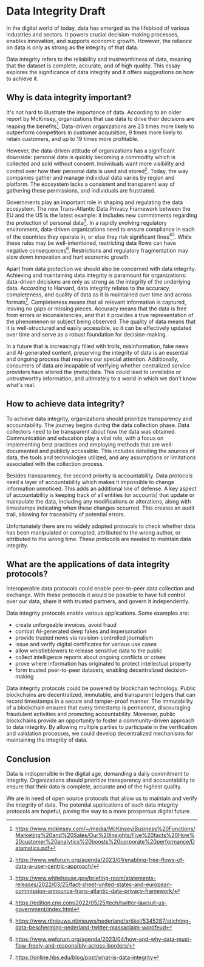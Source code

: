 # Data Integrity Draft
In the digital world of today, data has emerged as the lifeblood of various industries and sectors. It powers crucial decision-making processes, enables innovation, and supports economic growth. However, the reliance on data is only as strong as the integrity of that data. 

Data integrity refers to the reliability and trustworthiness of data, meaning that the dataset is complete, accurate, and of high quality. This essay explores the significance of data integrity and it offers suggestions on how to achieve it.


## Why is data integrity important?
It's not hard to illustrate the importance of data. According to an older report by McKinsey, organizations that use data to drive their decisions are reaping the benefits[^1]. Data-driven organizations are 23 times more likely to outperform competitors in customer acquisition, 9 times more likely to retain customers, and up to 19 times more profitable.

However, the data-driven attitude of organizations has a significant downside: personal data is quickly becoming a commodity which is collected and sold without consent. Individuals want more visibility and control over how their personal data is used and stored[^2]. Today, the way companies gather and manage individual data varies by region and platform. The ecosystem lacks a consistent and transparent way of gathering these permissions, and individuals are frustrated.

Governments play an important role in shaping and regulating the data ecosystem. The new Trans-Atlantic Data Privacy Framework between the EU and the US is the latest example: it includes new commitments regarding the protection of personal data[^3]. In a rapidly evolving regulatory environment, data-driven organizations need to ensure compliance in each of the countries they operate in, or else they risk significant fines[^4][^5]. While these rules may be well-intentioned, restricting data flows can have negative consequences[^6]. Restrictions and regulatory fragmentation may slow down innovation and hurt economic growth.

Apart from data protection we should also be concerned with data integrity. Achieving and maintaining data integrity is paramount for organizations: data-driven decisions are only as strong as the integrity of the underlying data. According to Harvard, data integrity relates to the accuracy, completeness, and quality of data as it is maintained over time and across formats[^7]. Completeness means that all relevant information is captured, leaving no gaps or missing pieces. Accuracy means that the data is free from errors or inconsistencies, and that it provides a true representation of the phenomenon or subject being observed. The quality of data means that it is well-structured and easily accessible, so it can be effectively updated over time and serve as a robust foundation for decision-making.

In a future that is increasingly filled with trolls, misinformation, fake news and AI-generated content, preserving the integrity of data is an essential and ongoing process that requires our special attention. Additionally, consumers of data are incapable of verifying whether centralized service providers have altered the (meta)data. This could lead to unreliable or untrustworthy information, and ultimately to a world in which we don’t know what's real. 

## How to achieve data integrity?
To achieve data integrity, organizations should prioritize transparency and accountability. The journey begins during the data collection phase. Data collectors need to be transparent about how the data was obtained. Communication and education play a vital role, with a focus on implementing best practices and employing methods that are well-documented and publicly accessible. This includes detailing the sources of data, the tools and technologies utilized, and any assumptions or limitations associated with the collection process.

Besides transparency, the second priority is accountability. Data protocols need a layer of accountability which makes it impossible to change information unnoticed. This adds an additional line of defense. A key aspect of accountability is keeping track of all entities (or accounts) that update or manipulate the data, including any modifications or alterations, along with timestamps indicating when these changes occurred. This creates an audit trail, allowing for traceability of potential errors. 

Unfortunately there are no widely adopted protocols to check whether data has been manipulated or corrupted, attributed to the wrong author, or attributed to the wrong time. These protocols are needed to maintain data integrity. 

## What are the applications of data integrity protocols?
Interoperable data protocols could enable peer-to-peer data collection and exchange. With these protocols it would be possible to have full control over our data, share it with trusted partners, and govern it independently.

Data integrity protocols enable various applications. Some examples are:

- create unforgeable invoices, avoid fraud
- combat AI-generated deep fakes and impersonation
- provide trusted news via revision-controlled journalism
- issue and verify digital certificates for various use cases
- allow whistleblowers to release sensitive data to the public
- collect intelligence reports about ongoing conflicts or crises
- prove where information has originated to protect intellectual property
- form trusted peer-to-peer datasets, enabling decentralized decision-making

Data integrity protocols could be powered by blockchain technology. Public blockchains are decentralized, immutable, and transparent ledgers that can record timestamps in a secure and tamper-proof manner. The immutability of a blockchain ensures that every timestamp is permanent, discouraging fraudulent activities and promoting accountability. Moreover, public blockchains provide an opportunity to foster a community-driven approach to data integrity. By allowing multiple parties to participate in the verification and validation processes, we could develop decentralized mechanisms for maintaining the integrity of data.

## Conclusion
Data is indispensible in the digital age, demanding a daily commitment to integrity. Organizations should prioritize transparency and accountability to ensure that their data is complete, accurate and of the highest quality. 

We are in need of open source protocols that allow us to maintain and verify the integrity of data. The potential applications of such data integrity protocols are hopeful, paving the way to a more prosperous digital future.



[^1]: https://www.mckinsey.com/~/media/McKinsey/Business%20Functions/Marketing%20and%20Sales/Our%20Insights/Five%20facts%20How%20customer%20analytics%20boosts%20corporate%20performance/Datamatics.pdf

[^2]: https://www.weforum.org/agenda/2023/01/enabling-free-flows-of-data-a-user-centric-approach/

[^3]: https://www.whitehouse.gov/briefing-room/statements-releases/2022/03/25/fact-sheet-united-states-and-european-commission-announce-trans-atlantic-data-privacy-framework/

[^4]: https://edition.cnn.com/2022/05/25/tech/twitter-lawsuit-us-government/index.html

[^5]: https://www.rtlnieuws.nl/nieuws/nederland/artikel/5345287/stichting-data-bescherming-nederland-twitter-massaclaim-wordfeud

[^6]: https://www.weforum.org/agenda/2023/04/how-and-why-data-must-flow-freely-and-responsibly-across-borders/

[^7]: https://online.hbs.edu/blog/post/what-is-data-integrity
